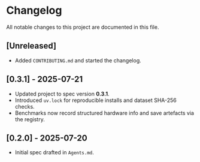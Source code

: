 # Changelog

All notable changes to this project are documented in this file.

## [Unreleased]
- Added `CONTRIBUTING.md` and started the changelog.

## [0.3.1] - 2025-07-21
- Updated project to spec version **0.3.1**.
- Introduced `uv.lock` for reproducible installs and dataset SHA-256 checks.
- Benchmarks now record structured hardware info and save artefacts via the registry.

## [0.2.0] - 2025-07-20
- Initial spec drafted in `Agents.md`.
